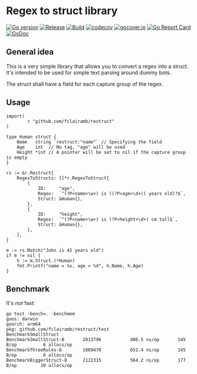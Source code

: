 # Regex to struct library

[![Go version](https://img.shields.io/github/go-mod/go-version/fclairamb/restruct)](https://golang.org/doc/devel/release.html)
[![Release](https://img.shields.io/github/v/release/fclairamb/restruct)](https://github.com/fclairamb/restruct/releases/latest)
[![Build](https://github.com/fclairamb/restruct/workflows/Build/badge.svg)](https://github.com/fclairamb/restruct/actions/workflows/build.yml)
[![codecov](https://codecov.io/gh/fclairamb/restruct/branch/main/graph/badge.svg?token=y1vcrxbXfv)](https://codecov.io/gh/fclairamb/restruct)
[![gocover.io](https://gocover.io/_badge/github.com/fclairamb/restruct)](https://gocover.io/github.com/fclairamb/restruct)
[![Go Report Card](https://goreportcard.com/badge/fclairamb/restruct)](https://goreportcard.com/report/fclairamb/restruct)
[![GoDoc](https://godoc.org/github.com/fclairamb/restruct?status.svg)](https://godoc.org/github.com/fclairamb/restruct)

## General idea
This is a very simple library that allows you to convert a regex into a struct. It's intended to be used for simple text parsing around 
dummy bots.

The struct shall have a field for each capture group of the regex.

## Usage

```golang
import(
    	r "github.com/fclairamb/restruct"
)

type Human struct {
    Name   string `restruct:"name"` // Specifying the field
    Age    int  // No tag, "age" will be used
    Height *int // A pointer will be set to nil if the capture group is empty
}

rs := &r.Restruct{
    RegexToStructs: []*r.RegexToStruct{
        {
            ID:     "age",
            Regex:  `^(?P<name>\w+) is ((?P<age>\d+)( years old)?$`,
            Struct: &Human{},
        },
        {
            ID:     "height",
            Regex:  `^(?P<name>\w+) is (?P<height>\d+) cm tall$`,
            Struct: &Human{},
        },
    },
}

m := rs.Match("John is 42 years old")
if m != nil {
    h := m.Struct.(*Human)
    fmt.Printf("name = %s, age = %d", h.Name, h.Age)
}
```

## Benchmark
It's _not_ fast:
```text
go test -bench=. -benchmem
goos: darwin
goarch: arm64
pkg: github.com/fclairamb/restruct/test
BenchmarkSmallStruct
BenchmarkSmallStruct-8    	 2813796	       406.5 ns/op	     145 B/op	       6 allocs/op
BenchmarkThreeRules-8     	 1869470	       651.4 ns/op	     145 B/op	       6 allocs/op
BenchmarkBiggerStruct-8   	 2122315	       564.2 ns/op	     177 B/op	      10 allocs/op
```